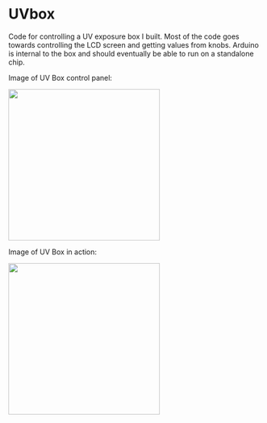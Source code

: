 # UVbox

Code for controlling a UV exposure box I built. Most of the code goes towards controlling the LCD screen and getting values from knobs. Arduino is internal to the box and should eventually be able to run on a standalone chip.

Image of UV Box control panel:

<img src="https://raw.githubusercontent.com/vinceshores/UVbox/master/images/controlplanel.png" width="300">

Image of UV Box in action:

<img src="https://raw.githubusercontent.com/vinceshores/UVbox/master/images/boxon.png" width="300">
